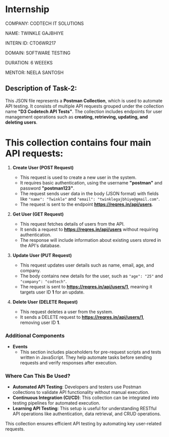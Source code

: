 # Internship

COMPANY: CODTECH IT SOLUTIONS

NAME: TWINKLE GAJBHIYE

INTERN ID: CTO6WR217

DOMAIN: SOFTWARE TESTING

DURATION: 6 WEEEKS

MENTOR: NEELA SANTOSH

## Description of Task-2:

This JSON file represents a **Postman Collection**, which is used to automate API testing. It consists of multiple API requests grouped under the collection name **"D3 Codetech API Tests"**. The collection includes endpoints for user management operations such as **creating, retrieving, updating, and deleting users**.

# This collection contains four main API requests:

1. **Create User (POST Request)**
   - This request is used to create a new user in the system.
   - It requires basic authentication, using the username **"postman"** and password **"postman123"**.
   - The request sends user data in the body (JSON format) with fields like `"name": "Twinkle"` and `"email": "twinklegajbhiye@gmail.com"`.
   - The request is sent to the endpoint **https://reqres.in/api/users**.

2. **Get User (GET Request)**
   - This request fetches details of users from the API.
   - It sends a request to **https://reqres.in/api/users** without requiring authentication.
   - The response will include information about existing users stored in the API's database.

3. **Update User (PUT Request)**
   - This request updates user details such as name, email, age, and company.
   - The body contains new details for the user, such as `"age": "25"` and `"company": "codtech"`.
   - The request is sent to **https://reqres.in/api/users/1**, meaning it targets user ID **1** for an update.

4. **Delete User (DELETE Request)**
   - This request deletes a user from the system.
   - It sends a DELETE request to **https://reqres.in/api/users/1**, removing user ID **1**.

### **Additional Components**
- **Events**
  - This section includes placeholders for pre-request scripts and tests written in JavaScript. They help automate tasks before sending requests and verify responses after execution.


### **Where Can This Be Used?**
- **Automated API Testing**: Developers and testers use Postman collections to validate API functionality without manual execution.
- **Continuous Integration (CI/CD)**: This collection can be integrated into testing pipelines for automated execution.
- **Learning API Testing**: This setup is useful for understanding RESTful API operations like authentication, data retrieval, and CRUD operations.

This collection ensures efficient API testing by automating key user-related requests. 

